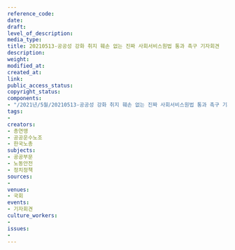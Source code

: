 ```yaml
---
reference_code: 
date: 
draft: 
level_of_description: 
media_type: 
title: 20210513-공공성 강화 취지 훼손 없는 진짜 사회서비스원법 통과 촉구 기자회견
description: 
weight: 
modified_at: 
created_at: 
link: 
public_access_status: 
copyright_status: 
components:
- "/2021년/5월/20210513-공공성 강화 취지 훼손 없는 진짜 사회서비스원법 통과 촉구 기자회견/403190_56890_5629.jpg"
tags:
- 
creators:
- 총연맹
- 공공운수노조
- 한국노총
subjects:
- 공공부문
- 노동안전
- 정치정책
sources:
- 
venues:
- 국회
events:
- 기자회견
culture_workers:
- 
issues:
- 
---
```

